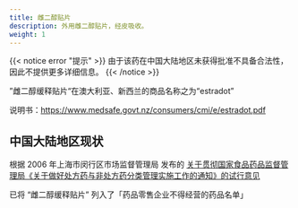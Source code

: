 ```yaml
---
title: 雌二醇贴片
description: 外用雌二醇贴片，经皮吸收。
weight: 1
---
```


{{< notice error "提示" >}}
由于该药在中国大陆地区未获得批准不具备合法性，因此不提供更多详细信息。
{{< /notice >}}

”雌二醇缓释贴片“在澳大利亚、新西兰的商品名称之为“estradot”

说明书：<https://www.medsafe.govt.nz/consumers/cmi/e/estradot.pdf>

## 中国大陆地区现状

根据 2006 年上海市闵行区市场监督管理局 发布的 [关于贯彻国家食品药品监督管理局《关于做好处方药与非处方药分类管理实施工作的通知》的试行意见](http://xxgk.shmh.gov.cn/mhxxgkweb/html/mh_xxgk/xxgk_scjdgl_bmwj_bbmf/2021-07-15/Detail_111950.htm)

已将 “雌二醇缓释贴片” 列入了「药品零售企业不得经营的药品名单」
